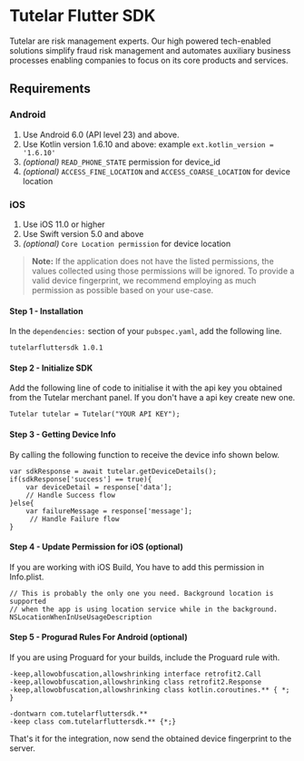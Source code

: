# Tutelar Flutter SDK

Tutelar are risk management experts. Our high powered tech-enabled solutions simplify fraud risk management and automates auxiliary business processes enabling companies to focus on its core products and services.

## Requirements
### Android
1. Use Android 6.0 (API level 23) and above.
2. Use Kotlin version 1.6.10 and above: example ```ext.kotlin_version = '1.6.10'```
3. _(optional)_ ```READ_PHONE_STATE``` permission for device_id
4. _(optional)_ ```ACCESS_FINE_LOCATION``` and ```ACCESS_COARSE_LOCATION``` for device location

### iOS
1. Use iOS 11.0 or higher
2. Use Swift version 5.0 and above
3. _(optional)_ ```Core Location permission``` for device location

> __Note:__ If the application does not have the listed permissions, the values collected using those permissions will be ignored. To provide a valid device fingerprint, we recommend employing as much permission as possible based on your use-case.

#### Step 1 - Installation

In the ```dependencies:``` section of your ```pubspec.yaml```, add the following line.
```
tutelarfluttersdk 1.0.1
```

#### Step 2 - Initialize SDK
Add the following line of code to initialise it with the api key you obtained from the Tutelar merchant panel. If you don't have a api key create new one.
```
Tutelar tutelar = Tutelar("YOUR API KEY");
```

#### Step 3 - Getting Device Info
By calling the following function to receive the device info shown below.
```
var sdkResponse = await tutelar.getDeviceDetails();
if(sdkResponse['success'] == true){
    var deviceDetail = response['data'];
    // Handle Success flow
}else{
    var failureMessage = response['message'];
     // Handle Failure flow
}
```
#### Step 4 - Update Permission for iOS  (optional)
If you are working with iOS Build, You have to add this permission in Info.plist.
```
// This is probably the only one you need. Background location is supported
// when the app is using location service while in the background.
NSLocationWhenInUseUsageDescription
```
#### Step 5 - Progurad Rules For Android (optional)
If you are using Proguard for your builds, include the Proguard rule with.
```
-keep,allowobfuscation,allowshrinking interface retrofit2.Call
-keep,allowobfuscation,allowshrinking class retrofit2.Response
-keep,allowobfuscation,allowshrinking class kotlin.coroutines.** { *; }

-dontwarn com.tutelarfluttersdk.**
-keep class com.tutelarfluttersdk.** {*;}
```
That's it for the integration, now send the obtained device fingerprint to the server.